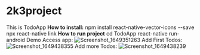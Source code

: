 # 2k3project
This is TodoApp
**How to install:**
npm install react-native-vector-icons --save
npx react-native link
**How to run project**
cd TodoApp
react-native run-android
Demo
Access app:
![Screenshot_1649351263](https://user-images.githubusercontent.com/88887819/162435284-9622203e-3833-4d15-a31c-65e47d019b8a.png)
Add First Todos:
![Screenshot_1649438355](https://user-images.githubusercontent.com/88887819/162490835-36fd1472-0130-4904-a3b1-e47d2306beaf.png)
Add more Todos:
![Screenshot_1649438239](https://user-images.githubusercontent.com/88887819/162490647-10e83543-c55a-4bee-96ba-c02f950d6e35.png)
